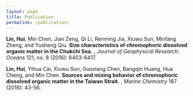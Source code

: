 ```yaml
---
layout: page
title: Publication
permalink: /publication/
---
```

**Lin, Hui**, Min Chen, Jian Zeng, Qi Li, Renming Jia, Xiuwu Sun, Minfang Zheng, and Yusheng Qiu. **Size characteristics of chromophoric dissolved organic matter in the Chukchi Sea.** , *Journal of Geophysical Research: Oceans* 121, no. 8 (2016): 6403-6417.

**Lin, Hui**, Yihua Cai, Xiuwu Sun, Guoxiang Chen, Bangqin Huang, Hua Cheng, and Min Chen. **Sources and mixing behavior of chromophoric dissolved organic matter in the Taiwan Strait.** , *Marine Chemistry* 187 (2016): 43-56.
